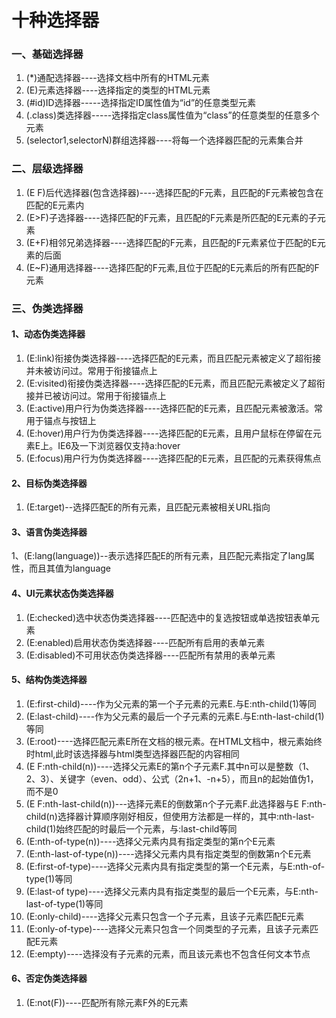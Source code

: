 # 十种选择器
### 一、基础选择器

  1. (*)通配选择器----选择文档中所有的HTML元素
  2. (E)元素选择器----选择指定的类型的HTML元素
  3. (#id)ID选择器-----选择指定ID属性值为“id”的任意类型元素
  4. (.class)类选择器-----选择指定class属性值为“class”的任意类型的任意多个元素
  5. (selector1,selectorN)群组选择器----将每一个选择器匹配的元素集合并
  
### 二、层级选择器

  1. (E F)后代选择器(包含选择器)----选择匹配的F元素，且匹配的F元素被包含在匹配的E元素内
  2. (E>F)子选择器----选择匹配的F元素，且匹配的F元素是所匹配的E元素的子元素
  3. (E+F)相邻兄弟选择器----选择匹配的F元素，且匹配的F元素紧位于匹配的E元素的后面
  4. (E~F)通用选择器----选择匹配的F元素,且位于匹配的E元素后的所有匹配的F元素
  
  
 ### 三、伪类选择器
 
 #### 1、动态伪类选择器
 1. (E:link)衔接伪类选择器----选择匹配的E元素，而且匹配元素被定义了超衔接并未被访问过。常用于衔接锚点上
 2. (E:visited)衔接伪类选择器----选择匹配的E元素，而且匹配元素被定义了超衔接并已被访问过。常用于衔接锚点上
 3. (E:active)用户行为伪类选择器----选择匹配的E元素，且匹配元素被激活。常用于锚点与按钮上
 4. (E:hover)用户行为伪类选择器----选择匹配的E元素，且用户鼠标在停留在元素E上。IE6及一下浏览器仅支持a:hover
 5. (E:focus)用户行为伪类选择器----选择匹配的E元素，且匹配的元素获得焦点
 
 #### 2、目标伪类选择器
 
 1. (E:target)--选择匹配E的所有元素，且匹配元素被相关URL指向
 
 
 #### 3、语言伪类选择器
 
 1、(E:lang(language))--表示选择匹配E的所有元素，且匹配元素指定了lang属性，而且其值为language
 
 
 #### 4、UI元素状态伪类选择器
 
 1. (E:checked)选中状态伪类选择器----匹配选中的复选按钮或单选按钮表单元素
 2. (E:enabled)启用状态伪类选择器----匹配所有启用的表单元素
 3. (E:disabled)不可用状态伪类选择器----匹配所有禁用的表单元素
 
 
 #### 5、结构伪类选择器
 
 1. (E:first-child)----作为父元素的第一个子元素的元素E.与E:nth-child(1)等同
 2. (E:last-child)----作为父元素的最后一个子元素的元素E.与E:nth-last-child(1)等同
 3. (E:root)----选择匹配元素E所在文档的根元素。在HTML文档中，根元素始终时html,此时该选择器与html类型选择器匹配的内容相同
 4. (E F:nth-child(n))----选择父元素E的第n个子元素F.其中n可以是整数（1、2、3）、关键字（even、odd）、公式（2n+1、-n+5），而且n的起始值伪1，而不是0
 5. (E F:nth-last-child(n))---选择元素E的倒数第n个子元素F.此选择器与E F:nth-child(n)选择器计算顺序刚好相反，但使用方法都是一样的，其中:nth-last-child(1)始终匹配的时最后一个元素，与:last-child等同
 6. (E:nth-of-type(n))----选择父元素内具有指定类型的第n个E元素
 7. (E:nth-last-of-type(n))----选择父元素内具有指定类型的倒数第n个E元素
 8. (E:first-of-type)----选择父元素内具有指定类型的第一个E元素，与E:nth-of-type(1)等同
 9. (E:last-of type)----选择父元素内具有指定类型的最后一个E元素，与E:nth-last-of-type(1)等同
 10. (E:only-child)----选择父元素只包含一个子元素，且该子元素匹配E元素
 11. (E:only-of-type)----选择父元素只包含一个同类型的子元素，且该子元素匹配E元素
 12. (E:empty)----选择没有子元素的元素，而且该元素也不包含任何文本节点
 
 
 #### 6、否定伪类选择器
 
 1. (E:not(F))----匹配所有除元素F外的E元素
 
 
 
 
 